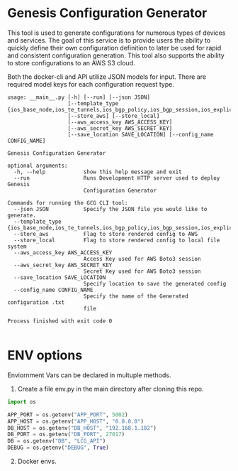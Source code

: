 # Genesis Configuration Generator

This tool is used to generate configurations for numerous types of devices and services. The goal of this service is to
provide users the ability to quickly define their own configuration definition to later be used for rapid and consistent
configuration generation. This tool also supports the ability to store configurations to an AWS S3 cloud. 


Both the docker-cli and API utilize JSON models for input.  There are required model keys for each configuration request type. 




```text
usage: __main__.py [-h] [--run] [--json JSON]
                   [--template_type {ios_base_node,ios_te_tunnels,ios_bgp_policy,ios_bgp_session,ios_explicit_path,ios_vpls,ios_evpn,xr_base_config,linux_netplan_base}]
                   [--store_aws] [--store_local]
                   [--aws_access_key AWS_ACCESS_KEY]
                   [--aws_secret_key AWS_SECRET_KEY]
                   [--save_location SAVE_LOCATION] [--config_name CONFIG_NAME]

Genesis Configuration Generator

optional arguments:
  -h, --help            show this help message and exit
  --run                 Runs Development HTTP server used to deploy Genesis
                        Configuration Generator

Commands for running the GCG CLI tool:
  --json JSON           Specify the JSON file you would like to generate.
  --template_type {ios_base_node,ios_te_tunnels,ios_bgp_policy,ios_bgp_session,ios_explicit_path,ios_vpls,ios_evpn,xr_base_config,linux_netplan_base}
  --store_aws           Flag to store rendered config to AWS
  --store_local         Flag to store rendered config to local file system
  --aws_access_key AWS_ACCESS_KEY
                        Access Key used for AWS Boto3 session
  --aws_secret_key AWS_SECRET_KEY
                        Secret Key used for AWS Boto3 session
  --save_location SAVE_LOCATION
                        Specify location to save the generated config
  --config_name CONFIG_NAME
                        Specify the name of the Generated configuration .txt
                        file

Process finished with exit code 0


```

# ENV options
Enviornment Vars can be declared in multuple methods. 

1. Create a file env.py in the main directory after cloning this repo. 


```python
import os 

APP_PORT = os.getenv("APP_PORT", 5002)
APP_HOST = os.getenv("APP_HOST", "0.0.0.0")
DB_HOST = os.getenv("DB_HOST", "192.168.1.182")
DB_PORT = os.getenv("DB_PORT", 27017)
DB = os.getenv("DB", "LCG_API")
DEBUG = os.getenv("DEBUG", True)
```
  
2. Docker envs.  
